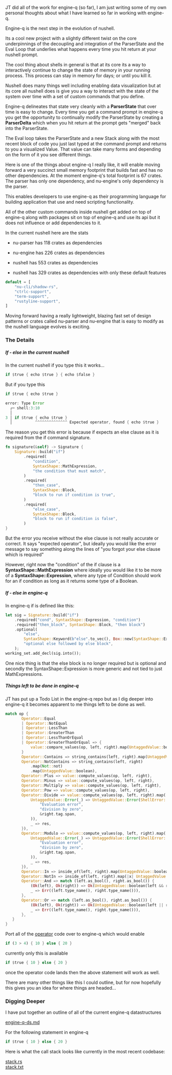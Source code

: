 
JT did all of the work for engine-q (so far), I am just writing some of my own
personal thoughts about what I have learned so far in working with
engine-q.

Engine-q is the next step in the evolution of nushell.

Its a cool new project with a slightly different twist on the core underpinnings of the decoupling and integration of the ParserState and the Eval Loop that underlies what happens every time you hit return at your nushell prompt.

The cool thing about shells in general is that at its core its a way to
interactively continue to change the state of memory in your running process.
This process can stay in memory for days; or until you kill it.

Nushell does many things well including enabling data visualization
but at its core all nushell does is give you a way to interact with the state
of the system over time with a set of custom commands that you define.

Engine-q delineates that state very cleanly with a **ParserState** that over
time is easy to change.  Every time you get a command prompt in enqine-q
you get the opportunity to continually modify the ParserState by creating
a **ParserDelta** which when you hit return at the prompt gets "merged" back
into the ParserState.

The Eval loop takes the ParserState and a new Stack along with the most recent block of code you just last typed at the command prompt and returns to you a visualized Value. That value can take many forms and depending on the form of it you see different things.

Here is one of the things about engine-q I really like, it will enable moving
forward a very succinct small memory footprint that builds fast and has no other
dependencies.  At the moment engine-q's total footprint is 67 crates.  The parser has only one dependency, and nu-engine's only dependency is the parser.

This enables developers to use engine-q as their programming language for building application that use and need scripting functionality.  

All of the other custom commands inside nushell get added on top of engine-q along with packages sit on top of engine-q and use its api
but it does not influence or add dependencies to it.

In the current nushell here are the stats

* nu-parser has 118 crates as dependencies
* nu-engine has 226 crates as dependencies
* nushell has 553 crates as dependencies

* nushell has 329 crates as dependencies with only these default features

```rust
default = [
    "nu-cli/shadow-rs",
    "ctrlc-support",
    "term-support",
    "rustyline-support",
]
```

Moving forward having a really lightweight, blazing fast set of design patterns
or crates called nu-parser and nu-engine that is easy to modify as the nushell language evolves is exciting.  

### The Details

##### If - else in the current nushell

In the current nushell if you type this it works...

```rust
if $true { echo $true } { echo $false }
```

But if you type this

```rust
if $true { echo $true }

error: Type Error
  ┌─ shell:3:10
  │
3 │ if $true { echo $true }
  │          ^^^^^^^^^^^^^^ Expected operator, found { echo $true }
```

The reason you get this error is because if expects an else clause
as it is required from the if command signature.

```rust
fn signature(&self) -> Signature {
    Signature::build("if")
        .required(
            "condition",
            SyntaxShape::MathExpression,
            "the condition that must match",
        )
        .required(
            "then_case",
            SyntaxShape::Block,
            "block to run if condition is true",
        )
        .required(
            "else_case",
            SyntaxShape::Block,
            "block to run if condition is false",
        )
}
```

But the error you receive without the else clause is not really
accurate or correct.  It says "expected operator", but ideally
you would like the error message to say something along the lines
of "you forgot your else clause which is required"

However, right now the "condition" of the if clause is a
**SyntaxShape::MathExpression** where ideally you would like
it to be more of a **SyntaxShape::Expression**, where any type of Condition
should work for an if condition as long as it returns some type
of a Boolean.

##### If - else in engine-q

In engine-q if is defined like this:

```rust
let sig = Signature::build("if")
    .required("cond", SyntaxShape::Expression, "condition")
    .required("then_block", SyntaxShape::Block, "then block")
    .optional(
        "else",
        SyntaxShape::Keyword(b"else".to_vec(), Box::new(SyntaxShape::Expression)),
        "optional else followed by else block",
    );
working_set.add_decl(sig.into());
```

One nice thing is that the else block is no longer required but
is optional and secondly the SyntaxShape::Expression is more generic
and not tied to just MathExpressions.

##### Things left to be done in engine-q

JT has put up a Todo List in the engine-q repo but as I dig deeper
into engine-q it becomes apparent to me things left to be done as well.

```rust
match op {
       Operator::Equal
       | Operator::NotEqual
       | Operator::LessThan
       | Operator::GreaterThan
       | Operator::LessThanOrEqual
       | Operator::GreaterThanOrEqual => {
           value::compare_values(op, left, right).map(UntaggedValue::boolean)
       }
       Operator::Contains => string_contains(left, right).map(UntaggedValue::boolean),
       Operator::NotContains => string_contains(left, right)
           .map(Not::not)
           .map(UntaggedValue::boolean),
       Operator::Plus => value::compute_values(op, left, right),
       Operator::Minus => value::compute_values(op, left, right),
       Operator::Multiply => value::compute_values(op, left, right),
       Operator::Pow => value::compute_values(op, left, right),
       Operator::Divide => value::compute_values(op, left, right).map(|res| match res {
           UntaggedValue::Error(_) => UntaggedValue::Error(ShellError::labeled_error(
               "Evaluation error",
               "division by zero",
               &right.tag.span,
           )),
           _ => res,
       }),
       Operator::Modulo => value::compute_values(op, left, right).map(|res| match res {
           UntaggedValue::Error(_) => UntaggedValue::Error(ShellError::labeled_error(
               "Evaluation error",
               "division by zero",
               &right.tag.span,
           )),
           _ => res,
       }),
       Operator::In => inside_of(left, right).map(UntaggedValue::boolean),
       Operator::NotIn => inside_of(left, right).map(|x| UntaggedValue::boolean(!x)),
       Operator::And => match (left.as_bool(), right.as_bool()) {
           (Ok(left), Ok(right)) => Ok(UntaggedValue::boolean(left && right)),
           _ => Err((left.type_name(), right.type_name())),
       },
       Operator::Or => match (left.as_bool(), right.as_bool()) {
           (Ok(left), Ok(right)) => Ok(UntaggedValue::boolean(left || right)),
           _ => Err((left.type_name(), right.type_name())),
       },
   }
}
```

Port all of the
[operator](https://github.com/nushell/nushell/blob/main/crates/nu-engine/src/evaluate/operator.rs) code over to engine-q which would enable

```rust
if (3 > 4) { 10 } else { 20 }
```

currently only this is available

```rust
if $true { 10 } else { 20 }
```

once the operator code lands then the above statement will work as well.

There are many other things like this I could outline, but for now
hopefully this gives you an idea for where things are headed...

### Digging Deeper

I have put together an outline of all of the current engine-q datastructures

[engine-q-ds.md](./engine-q-ds.md)

For the following statement in engine-q

```rust
if $true { 10 } else { 20 }
```

Here is what the call stack looks like currently in the most recent codebase:

[stack.rs](./stack.rs)   
[stack.txt](./stack.txt)
